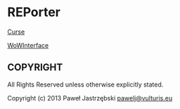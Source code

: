 ﻿# REPorter

[Curse](http://www.curse.com/addons/wow/reporter-battleground-map)

[WoWInterface](http://www.wowinterface.com/downloads/info21089-REPorter-BattlegroundMap.html)

## COPYRIGHT

All Rights Reserved unless otherwise explicitly stated.

Copyright (c) 2013 Paweł Jastrzębski <pawelj@vulturis.eu>